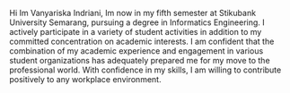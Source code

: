 Hi Im Vanyariska Indriani, Im now in my fifth semester at Stikubank University Semarang, pursuing a degree in
Informatics Engineering. I actively participate in a variety of student activities in addition to my
committed concentration on academic interests. I am confident that the combination of my
academic experience and engagement in various student organizations has adequately prepared
me for my move to the professional world. With confidence in my skills, I am willing to
contribute positively to any workplace environment.

